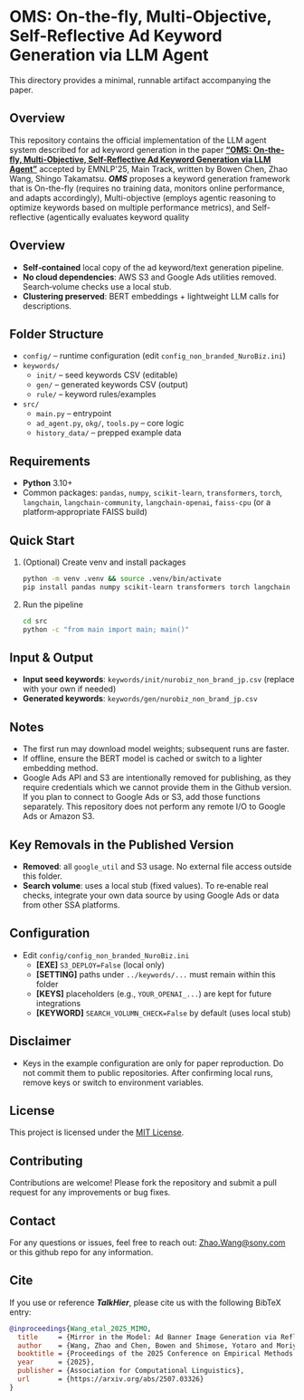 # OMS: On-the-fly, Multi-Objective, Self-Reflective Ad Keyword Generation via LLM Agent
This directory provides a minimal, runnable artifact accompanying the paper.

## Overview
This repository contains the official implementation of the LLM agent system described for ad keyword generation in the paper [**“OMS: On-the-fly, Multi-Objective, Self-Reflective Ad Keyword Generation via LLM Agent”**]((https://arxiv.org/abs/2507.02353)) accepted by EMNLP'25, Main Track, written by Bowen Chen, Zhao Wang, Shingo Takamatsu. ***OMS*** proposes a keyword generation framework that is On-the-fly (requires no training data, monitors online performance, and adapts accordingly), Multi-objective (employs agentic reasoning to optimize keywords based on multiple performance metrics), and Self-reflective (agentically evaluates keyword quality

## Overview
- **Self‑contained** local copy of the ad keyword/text generation pipeline.
- **No cloud dependencies**: AWS S3 and Google Ads utilities removed. Search‑volume checks use a local stub.
- **Clustering preserved**: BERT embeddings + lightweight LLM calls for descriptions.

## Folder Structure
- `config/` – runtime configuration (edit `config_non_branded_NuroBiz.ini`)
- `keywords/`
  - `init/` – seed keywords CSV (editable)
  - `gen/` – generated keywords CSV (output)
  - `rule/` – keyword rules/examples
- `src/`
  - `main.py` – entrypoint
  - `ad_agent.py`, `okg/`, `tools.py` – core logic
  - `history_data/` – prepped example data



## Requirements
- **Python** 3.10+
- Common packages: `pandas`, `numpy`, `scikit-learn`, `transformers`, `torch`, `langchain`, `langchain-community`, `langchain-openai`, `faiss-cpu` (or a platform‑appropriate FAISS build)


## Quick Start
1) (Optional) Create venv and install packages
   ```bash
   python -m venv .venv && source .venv/bin/activate
   pip install pandas numpy scikit-learn transformers torch langchain langchain-community langchain-openai faiss-cpu
   ```
2) Run the pipeline
   ```bash
   cd src
   python -c "from main import main; main()"
   ```


## Input & Output
- **Input seed keywords**: `keywords/init/nurobiz_non_brand_jp.csv` (replace with your own if needed)
- **Generated keywords**: `keywords/gen/nurobiz_non_brand_jp.csv`

## Notes
- The first run may download model weights; subsequent runs are faster.
- If offline, ensure the BERT model is cached or switch to a lighter embedding method.
- Google Ads API and S3 are intentionally removed for publishing, as they require credentials which we cannot provide them in the Github version. If you plan to connect to Google Ads or S3, add those functions separately. This repository does not perform any remote I/O to Google Ads or Amazon S3.

## Key Removals in the Published Version
- **Removed**: all `google_util` and S3 usage. No external file access outside this folder.
- **Search volume**: uses a local stub (fixed values). To re‑enable real checks, integrate your own data source by using Google Ads or data from other SSA platforms.

## Configuration
- Edit `config/config_non_branded_NuroBiz.ini`
  - **[EXE]** `S3_DEPLOY=False` (local only)
  - **[SETTING]** paths under `../keywords/...` must remain within this folder
  - **[KEYS]** placeholders (e.g., `YOUR_OPENAI_...`) are kept for future integrations
  - **[KEYWORD]** `SEARCH_VOLUMN_CHECK=False` by default (uses local stub)

## Disclaimer
- Keys in the example configuration are only for paper reproduction. Do not commit them to public repositories. After confirming local runs, remove keys or switch to environment variables.

## License
This project is licensed under the [MIT License](https://opensource.org/licenses/MIT).

## Contributing
Contributions are welcome! Please fork the repository and submit a pull request for any improvements or bug fixes.

## Contact
For any questions or issues, feel free to reach out: Zhao.Wang@sony.com or this github repo for any information.

## Cite
If you use or reference ***TalkHier***, please cite us with the following BibTeX entry:
```bibtex
@inproceedings{Wang_etal_2025_MIMO,
  title     = {Mirror in the Model: Ad Banner Image Generation via Reflective Multi-LLM and Multi-modal Agents},
  author    = {Wang, Zhao and Chen, Bowen and Shimose, Yotaro and Moriyama, Sota and Wang, Heng and Takamatsu, Shingo},
  booktitle = {Proceedings of the 2025 Conference on Empirical Methods in Natural Language Processing (EMNLP)},
  year      = {2025},
  publisher = {Association for Computational Linguistics},
  url       = {https://arxiv.org/abs/2507.03326}
}
```
